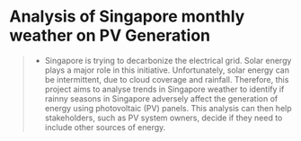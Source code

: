 # Analysis of Singapore monthly weather on PV Generation

> * Singapore is trying to decarbonize the electrical grid. Solar energy plays a major role in this initiative. Unfortunately, solar energy can be intermittent, due to cloud coverage and rainfall. Therefore, this project aims to analyse trends in Singapore weather to identify if rainny seasons in Singapore adversely affect the generation of energy using photovoltaic (PV) panels. This analysis can then help stakeholders, such as PV system owners, decide if they need to include other sources of energy.   
